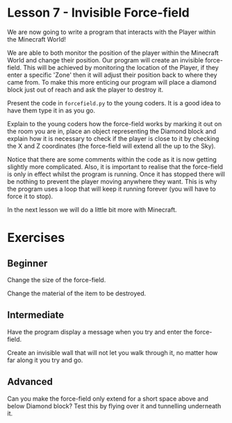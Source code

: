 # Lesson 7 - Invisible Force-field

We are now going to write a program that interacts with the Player within the Minecraft World!

We are able to both monitor the position of the player within the Minecraft World and change their position. Our program will create an invisible force-field. This will be achieved by monitoring the location of the Player, if they enter a specific 'Zone' then it will adjust their position back to where they came from. To make this more enticing our program will place a diamond block just out of reach and ask the player to destroy it.

Present the code in `forcefield.py` to the young coders. It is a good idea to have them type it in as you go.

Explain to the young coders how the force-field works by marking it out on the room you are in, place an object representing the Diamond block and explain how it is necessary to check if the player is close to it by checking the X and Z coordinates (the force-field will extend all the up to the Sky).

Notice that there are some comments within the code as it is now getting slightly more complicated. Also, it is important to realise that the force-field is only in effect whilst the program is running. Once it has stopped there will be nothing to prevent the player moving anywhere they want. This is why the program uses a loop that will keep it running forever (you will have to force it to stop).

In the next lesson we will do a little bit more with Minecraft.

# Exercises

## Beginner

Change the size of the force-field.

Change the material of the item to be destroyed.

## Intermediate

Have the program display a message when you try and enter the force-field.

Create an invisible wall that will not let you walk through it, no matter how far along it you try and go.

## Advanced

Can you make the force-field only extend for a short space above and below Diamond block? Test this by flying over it and tunnelling underneath it.
